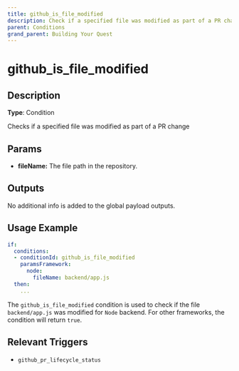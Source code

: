 ```yaml
---
title: github_is_file_modified
description: Check if a specified file was modified as part of a PR change when building your dev challenge (Quest Builder Conditions).
parent: Conditions
grand_parent: Building Your Quest
---
```


# github_is_file_modified

## Description

**Type**: Condition

Checks if a specified file was modified as part of a PR change

## Params

- **fileName:** The file path in the repository.

## Outputs

No additional info is added to the global payload outputs.

## Usage Example

```yaml
if:
  conditions:
  - conditionId: github_is_file_modified
    paramsFramework:
      node:
        fileName: backend/app.js
  then:
    ...
```

The `github_is_file_modified` condition is used to check if the file `backend/app.js` was modified for `Node` backend. For other frameworks, the condition will return `true`.

## Relevant Triggers

- `github_pr_lifecycle_status`
